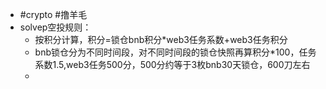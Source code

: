 - #crypto #撸羊毛
- solvep空投规则：
	- 按积分计算，积分=锁仓bnb积分*web3任务系数+web3任务积分
	- bnb锁仓分为不同时间段，对不同时间段的锁仓快照再算积分*100，任务系数1.5,web3任务500分，500分约等于3枚bnb30天锁仓，600刀左右
	-